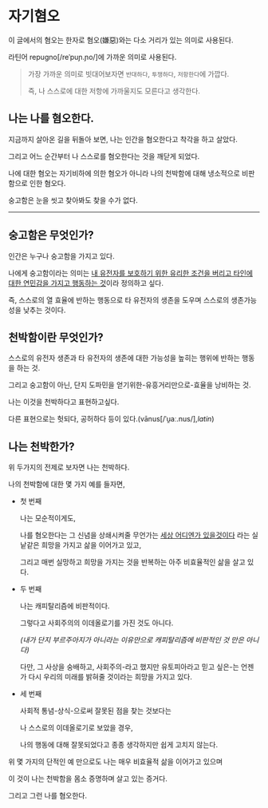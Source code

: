# 자기혐오

이 글에서의 혐오는 한자로 혐오(嫌惡)와는 다소 거리가 있는 의미로 사용된다.

라틴어 repugno[/reˈpuɲ.ɲo/]에 가까운 의미로 사용된다.

> 가장 가까운 의미로 빗대어보자면 `반대하다`, `투쟁하다`, `저항한다`에 가깝다.
>
> 즉, 나 스스로에 대한 저항에 가까울지도 모른다고 생각한다.

## 나는 나를 혐오한다.

지금까지 살아온 길을 뒤돌아 보면, 나는 인간을 혐오한다고 착각을 하고 살았다.

그리고 어느 순간부터 나 스스로를 혐오한다는 것을 깨닫게 되었다.

나에 대한 혐오는 자기비하에 의한 혐오가 아니라 나의 천박함에 대해 냉소적으로 비판함으로 인한 혐오다.

숭고함은 눈을 씻고 찾아봐도 찾을 수가 없다.

---

## 숭고함은 무엇인가?

인간은 누구나 숭고함을 가지고 있다.

나에게 숭고함이라는 의미는 <u>내 유전자를 보호하기 위한 유리한 조건을 버리고 타인에 대한 연민감을 가지고 행동하는 것</u>이라 정의하고 싶다.

즉, 스스로의 열 효율에 반하는 행동으로 타 유전자의 생존을 도우며 스스로의 생존가능성을 낮추는 것이다.

## 천박함이란 무엇인가?

스스로의 유전자 생존과 타 유전자의 생존에 대한 가능성을 높히는 행위에 반하는 행동을 하는 것.

그리고 숭고함이 아닌, 단지 도파민을 얻기위한-유흥거리만으로-효율을 낭비하는 것.

나는 이것을 천박하다고 표현하고싶다.

다른 표현으로는 헛되다, 공허하다 등이 있다.(vānus[/ˈu̯aː.nus/],_latin_)

## 나는 천박한가?

위 두가지의 전제로 보자면 나는 천박하다.

나의 천박함에 대한 몇 가지 예를 들자면,

* 첫 번째

    나는 모순적이게도, 
 
    나를 혐오한다는 그 신념을 상쇄시켜줄 무언가는 <u>세상 어디엔가 있을것이다</u> 라는 실낱같은 희망을 가지고 삶을 이어가고 있고,
 
    그리고 매번 실망하고 희망을 가지는 것을 반복하는 아주 비효율적인 삶을 살고 있다.

* 두 번째

    나는 캐피탈리즘에 비판적이다. 
    
    그렇다고 사회주의의 이데올로기를 가진 것도 아니다.

    _(내가 단지 부르주아지가 아니라는 이유만으로 캐피탈리즘에 비판적인 것 만은 아니다)_    
    
    다만, 그 사상을 숭배하고, 사회주의-라고 했지만 유토피아라고 믿고 싶은-는 언젠가 다시 우리의 미래를 밝혀줄 것이라는 희망을 가지고 있다.

* 세 번째

    사회적 통념-상식-으로써 잘못된 점을 찾는 것보다는

    나 스스로의 이데올로기로 보았을 경우,

    나의 행동에 대해 잘못되었다고 종종 생각하지만 쉽게 고치지 않는다.

위 몇 가지의 단적인 예 만으로도 나는 매우 비효율적 삶을 이어가고 있으며

이 것이 나는 천박함을 몸소 증명하며 살고 있는 증거다.

그리고 그런 나를 혐오한다.

